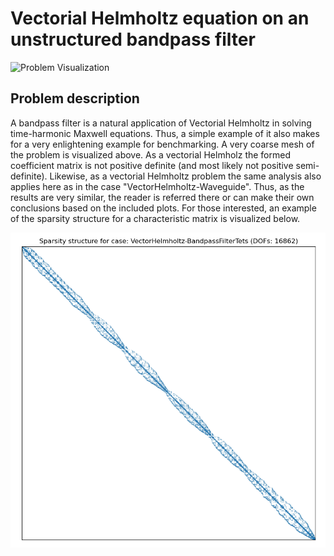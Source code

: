 # Vectorial Helmholtz equation on an unstructured bandpass filter

![Problem Visualization](https://github.com/ElmerCSC/elmer-linsys/blob/main/results/VectorHelmholtz-BandpassFilterTets/vectorHelmholtz-bandpassFilter_a08.png?raw=true)

## Problem description

A bandpass filter is a natural application of Vectorial Helmholtz in solving time-harmonic Maxwell equations. Thus, a simple example of it also makes for a very enlightening example for benchmarking. A very coarse mesh of the problem is visualized above. As a vectorial Helmholz the formed coefficient matrix is not positive definite (and most likely not positive semi-definite). Likewise, as a vectorial Helmholtz problem the same analysis also applies here as in the case "VectorHelmholtz-Waveguide". Thus, as the results are very similar, the reader is referred there or can make their own conclusions based on the included plots. For those interested, an example of the sparsity structure for a characteristic matrix is visualized below.

![Sparsity Structure](https://github.com/ElmerCSC/elmer-linsys/blob/main/results/VectorHelmholtz-BandpassFilterTets/sparsity_structure.png?raw=true)